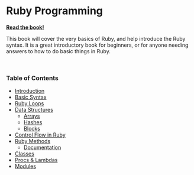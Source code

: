 # Ruby Programming


[**Read the book!**](https://www.gitbook.io/book/hgducharme/ruby-programming)

This book will cover the very basics of Ruby, and help introduce the Ruby syntax. It is a great introductory book for beginners, or for anyone needing answers to how to do basic things in Ruby.

<br>

### Table of Contents

* [Introduction](README.md)
* [Basic Syntax](basic_syntax/README.md)
* [Ruby Loops](ruby_loops/README.md)
* [Data Structures](arrays,_hashes,_and_blocks/README.md)
   * [Arrays](arrays,_hashes,_and_blocks/arrays.md)
   * [Hashes](arrays,_hashes,_and_blocks/hashes.md)
   * [Blocks](arrays,_hashes,_and_blocks/blocks.md)
* [Control Flow in Ruby](control_flow_in_ruby/README.md)
* [Ruby Methods](ruby_methods/README.md)
   * [Documentation](ruby_methods/documentation.md)
* [Classes](classes/README.md)
* [Procs & Lambdas](procs_&_lambdas/README.md)
* [Modules](modules/README.md)


